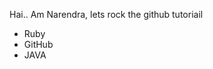 Hai..
Am Narendra, lets rock the github tutoriail
<ul>
<li>Ruby</li>
<li>GitHub</li>
<li>JAVA</li>
</ul>
